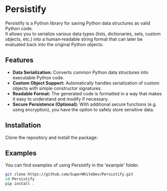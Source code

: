 # Persistify

Persistify is a Python library for saving Python data structures as valid Python code.  
It allows you to serialize various data types (lists, dictionaries, sets, custom objects, etc.) into a human‐readable string format that can later be evaluated back into the original Python objects.

## Features

- **Data Serialization:** Converts common Python data structures into executable Python code.
- **Custom Object Support:** Automatically handles serialization of custom objects with simple constructor signatures.
- **Readable Format:** The generated code is formatted in a way that makes it easy to understand and modify if necessary.
- **Secure Persistence (Optional):** With additional secure functions (e.g. using encryption), you have the option to safely store sensitive data.

## Installation

Clone the repository and install the package:

## Examples

You can find examples of using Persistify in the 'example' folder.

```bash
git clone https://github.com/SuperWhiteDev/Persistify.git
cd Persistify
pip install .
```